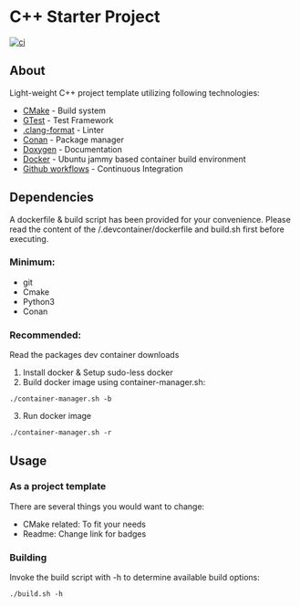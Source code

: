 # C++ Starter Project

[![ci](https://github.com/krogk/cpp-project-template/actions/workflows/ci.yml/badge.svg)](https://github.com/krogk/cpp-project-template/actions/workflows/ci.yml)

## About
Light-weight C++ project template utilizing following technologies:
* [CMake](https://cmake.org/) - Build system
* [GTest](https://github.com/google/googletest) - Test Framework
* [.clang-format](https://clang.llvm.org/docs/ClangFormat.html) - Linter
* [Conan](https://conan.io/) - Package manager
* [Doxygen](https://www.doxygen.nl/) - Documentation
* [Docker](https://www.docker.com/) - Ubuntu jammy based container build environment
* [Github workflows](https://docs.github.com/en/actions/using-workflows/about-workflows) - Continuous Integration


## Dependencies

A dockerfile & build script has been provided for your convenience.
Please read the content of the /.devcontainer/dockerfile and build.sh first before executing.

### Minimum: 
* git
* Cmake
* Python3
* Conan

### Recommended:
Read the packages dev container downloads

1. Install docker & Setup sudo-less docker
2. Build docker image using container-manager.sh:
```
./container-manager.sh -b
```
3. Run docker image
```
./container-manager.sh -r
```

## Usage

### As a project template

There are several things you would want to change:
* CMake related: To fit your needs 
* Readme: Change link for badges
### Building
Invoke the build script with -h to determine available build options:
```
./build.sh -h
```
